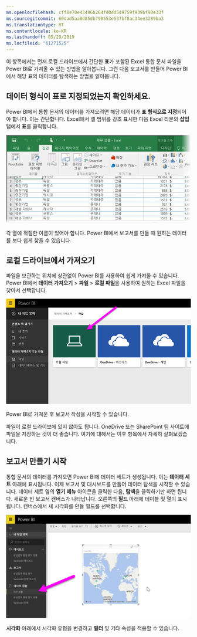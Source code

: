 ```yaml
---
ms.openlocfilehash: cff8e70e43496b264fd0dd549759f939bf90e33f
ms.sourcegitcommit: 60dad5aa0d85db790553e537bf8ac34ee3289ba3
ms.translationtype: HT
ms.contentlocale: ko-KR
ms.lasthandoff: 05/29/2019
ms.locfileid: "61271525"
---
```

이 항목에서는 먼저 로컬 드라이브에서 간단한 **표**가 포함된 Excel 통합 문서 파일을 Power BI로 가져올 수 있는 방법을 알아봅니다. 그런 다음 보고서를 만들어 Power BI에서 해당 표의 데이터를 탐색하는 방법을 알아봅니다.

## <a name="make-sure-your-data-is-formatted-as-a-table"></a>데이터 형식이 표로 지정되었는지 확인하세요.
Power BI에서 통합 문서의 데이터를 가져오려면 해당 데이터가 **표 형식으로 지정**되어야 합니다. 이는 간단합니다. Excel에서 셀 범위를 강조 표시한 다음 Excel 리본의 **삽입** 탭에서 **표**를 클릭합니다.

![](media/5-2-upload-excel/5-2_1.png)

각 열에 적절한 이름이 있어야 합니다. Power BI에서 보고서를 만들 때 원하는 데이터를 보다 쉽게 찾을 수 있습니다.

## <a name="import-from-a-local-drive"></a>로컬 드라이브에서 가져오기
파일을 보관하는 위치에 상관없이 Power BI를 사용하여 쉽게 가져올 수 있습니다. Power BI에서 **데이터 가져오기** > **파일** > **로컬 파일**을 사용하여 원하는 Excel 파일을 찾아서 선택합니다.

![](media/5-2-upload-excel/5-2_2.png)

Power BI로 가져온 후 보고서 작성을 시작할 수 있습니다.

파일이 로컬 드라이브에 있지 않아도 됩니다. OneDrive 또는 SharePoint 팀 사이트에 파일을 저장하는 것이 더 좋습니다. 여기에 대해서는 이후 항목에서 자세히 살펴보겠습니다.

## <a name="start-creating-reports"></a>보고서 만들기 시작
통합 문서의 데이터를 가져오면 Power BI에 데이터 세트가 생성됩니다. 이는 **데이터 세트** 아래에 표시됩니다. 이제 보고서 및 대시보드를 만들어 데이터 탐색을 시작할 수 있습니다. 데이터 세트 옆의 **열기 메뉴** 아이콘을 클릭한 다음, **탐색**을 클릭하기만 하면 됩니다. 새로운 빈 보고서 캔버스가 나타납니다. 오른쪽의 **필드** 아래에 테이블 및 열이 표시됩니다. 캔버스에서 새 시각화를 만들 필드를 선택합니다.

![](media/5-2-upload-excel/5-2_3.png)

**시각화** 아래에서 시각화 유형을 변경하고 **필터** 및 기타 속성을 적용할 수 있습니다.

